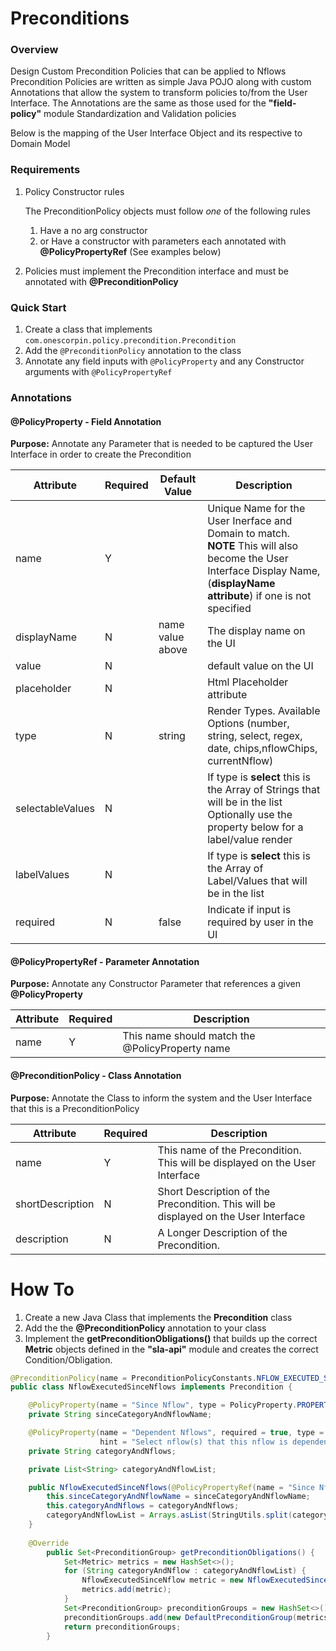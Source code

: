 Preconditions
==========

### Overview
Design Custom Precondition Policies that can be applied to Nflows
Precondition Policies are written as simple Java POJO along with custom Annotations that allow the system to transform policies to/from the User Interface.
The Annotations are the same as those used for the **"field-policy"** module Standardization and Validation policies

Below is the mapping of the User Interface Object and its respective to Domain Model

### Requirements
1. Policy Constructor rules

    The PreconditionPolicy objects must follow *one* of the following rules

      1. Have a no arg constructor
      2. or Have a constructor with parameters each annotated with **@PolicyPropertyRef** (See examples below)

2. Policies must implement the Precondition interface and must be annotated with **@PreconditionPolicy**

### Quick Start
   
   1. Create a class that implements `com.onescorpin.policy.precondition.Precondition`
   2. Add the `@PreconditionPolicy` annotation to the class
   3. Annotate any field inputs with `@PolicyProperty` and any Constructor arguments with `@PolicyPropertyRef`


### Annotations
#### @PolicyProperty - Field Annotation
**Purpose:** Annotate any Parameter that is needed to be captured the User Interface in order to create the Precondition

| Attribute              | Required  | Default Value | Description      | 
| -----------------      | --------- | -------------    |------------|
| name                   | Y         |                  | Unique Name for the User Inerface and Domain to match. <br/> **NOTE** This will also become the User Interface Display Name, (**displayName attribute**) if one is not specified |
| displayName            | N         | name value above | The display name on the UI |
| value                  | N         |                  | default value on the UI |
| placeholder            | N         |                  | Html Placeholder attribute |
| type                   | N         |  string          | Render Types. Available Options (number, string, select, regex, date, chips,nflowChips, currentNflow) |
| selectableValues       | N         |                  | If type is **select** this is the Array of Strings that will be in the list<br/> Optionally use the property below for a label/value render |
| labelValues            | N         |                  | If type is **select** this is the Array of Label/Values that will be in the list |
| required               | N         | false            | Indicate if input is required by user in the UI |


#### @PolicyPropertyRef - Parameter Annotation
**Purpose:** Annotate any Constructor Parameter that references a given 
**@PolicyProperty**

| Attribute     | Required |  Description |
| ----------    | -------- | ----------   |
| name          | Y        | This name should match the @PolicyProperty name |


#### @PreconditionPolicy  - Class Annotation
**Purpose:** Annotate the Class to inform the system and the User Interface that this is a PreconditionPolicy

| Attribute     | Required |  Description |
| ----------    | -------- | ----------   |
| name          | Y        | This name of the Precondition.  This will be displayed on the User Interface |
| shortDescription   | N        | Short Description of the Precondition. This will be displayed on the User Interface  |
| description   | N        |  A Longer Description of the Precondition.  |


How To
=======

1. Create a new Java Class that implements the **Precondition** class
2. Add the the **@PreconditionPolicy** annotation to your class
3. Implement the **getPreconditionObligations()** that builds up the correct **Metric** objects defined in the **"sla-api"** module and creates the correct Condition/Obligation.

```java
@PreconditionPolicy(name = PreconditionPolicyConstants.NFLOW_EXECUTED_SINCE_NFLOWS_NAME, description = "Policy will trigger the nflow when all of the supplied nflows have successfully finished")
public class NflowExecutedSinceNflows implements Precondition {

    @PolicyProperty(name = "Since Nflow", type = PolicyProperty.PROPERTY_TYPE.currentNflow)
    private String sinceCategoryAndNflowName;

    @PolicyProperty(name = "Dependent Nflows", required = true, type = PolicyProperty.PROPERTY_TYPE.nflowChips, placeholder = "Start typing a nflow",
                    hint = "Select nflow(s) that this nflow is dependent upon")
    private String categoryAndNflows;

    private List<String> categoryAndNflowList;

    public NflowExecutedSinceNflows(@PolicyPropertyRef(name = "Since Nflow") String sinceCategoryAndNflowName, @PolicyPropertyRef(name = "Dependent Nflows") String categoryAndNflows) {
        this.sinceCategoryAndNflowName = sinceCategoryAndNflowName;
        this.categoryAndNflows = categoryAndNflows;
        categoryAndNflowList = Arrays.asList(StringUtils.split(categoryAndNflows, ","));
    }
    
    @Override
        public Set<PreconditionGroup> getPreconditionObligations() {
            Set<Metric> metrics = new HashSet<>();
            for (String categoryAndNflow : categoryAndNflowList) {
                NflowExecutedSinceNflow metric = new NflowExecutedSinceNflow(sinceCategoryAndNflowName, categoryAndNflow);
                metrics.add(metric);
            }
            Set<PreconditionGroup> preconditionGroups = new HashSet<>();
            preconditionGroups.add(new DefaultPreconditionGroup(metrics, ObligationGroup.Condition.REQUIRED.name()));
            return preconditionGroups;
        }
```
